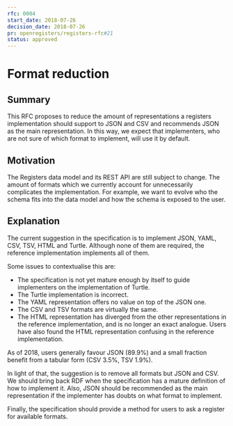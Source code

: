 ```yaml
---
rfc: 0004
start_date: 2018-07-26
decision_date: 2018-07-26
pr: openregisters/registers-rfc#21
status: approved
---
```


# Format reduction

## Summary

This RFC proposes to reduce the amount of representations a registers
implementation should support to JSON and CSV and recommends JSON as the main
representation. In this way, we expect that implementers, who are not sure of
which format to implement, will use it by default.

## Motivation

The Registers data model and its REST API are still subject to change. The
amount of formats which we currently account for unnecessarily complicates the
implementation. For example, we want to evolve who the schema fits into the
data model and how the schema is exposed to the user.


## Explanation

The current suggestion in the specification is to implement JSON, YAML, CSV,
TSV, HTML and Turtle. Although none of them are required, the reference
implementation implements all of them.

Some issues to contextualise this are:

* The specification is not yet mature enough by itself to guide implementers on
  the implementation of Turtle.
* The Turtle implementation is incorrect.
* The YAML representation offers no value on top of the JSON one.
* The CSV and TSV formats are virtually the same.
* The HTML representation has diverged from the other representations in the
  reference implementation, and is no longer an exact analogue. Users have
  also found the HTML representation confusing in the reference
  implementation.

As of 2018, users generally favour JSON (89.9%) and a small fraction benefit
from a tabular form (CSV 3.5%, TSV 1.9%).

In light of that, the suggestion is to remove all formats but JSON and CSV.
We should bring back RDF when the specification has a mature definition of how to
implement it. Also, JSON should be recommended as the main representation if
the implementer has doubts on what format to implement.

Finally, the specification should provide a method for users to ask a register
for available formats.
